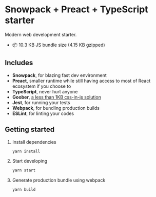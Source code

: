 # Snowpack + Preact + TypeScript starter

Modern web development starter.
- 📦 10.3 KB JS bundle size (4.15 KB gzipped)

## Includes
- **Snowpack**, for blazing fast dev environment
- **Preact**, smaller runtime while still having access to most of React ecosystem if you choose to
- **TypeScript**, never hurt anyone
- **Goober**, [a less than 1KB css-in-js solution](https://github.com/cristianbote/goober)
- **Jest**, for running your tests
- **Webpack**, for bundling production builds
- **ESLint**, for linting your codes

## Getting started
1. Install dependencies
    ```sh
    yarn install
    ```

2. Start developing
    ```sh
    yarn start
    ```

3. Generate production bundle using webpack
    ```sh
    yarn build
    ```
